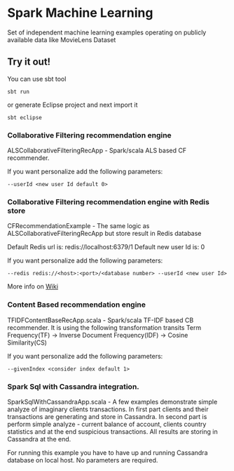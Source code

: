 # Spark Machine Learning
Set of independent machine learning examples operating on publicly available data like MovieLens Dataset

## Try it out!

You can use sbt tool 
```
sbt run
```

or generate Eclipse project and next import it
```
sbt eclipse
```


### Collaborative Filtering recommendation engine
ALSCollaborativeFilteringRecApp - Spark/scala ALS based CF recommender. 

If you want personalize add the following parameters:
```
--userId <new user Id default 0>
```

### Collaborative Filtering recommendation engine with Redis store
CFRecommendationExample - The same logic as ALSCollaborativeFilteringRecApp but store result in Redis database

Default Redis url is: redis://localhost:6379/1 
Default new user Id is: 0

If you want personalize add the following parameters:
```
--redis redis://<host>:<port>/<database number> --userId <new user Id>
``` 

More info on [Wiki](https://github.com/jacekrozwadowski/SparkMachineLearning/wiki)

### Content Based recommendation engine
TFIDFContentBaseRecApp.scala - Spark/scala TF-IDF based CB recommender. It is using the following transformation transits
Term Frequency(TF) -> Inverse Document Frequency(IDF) -> Cosine Similarity(CS)

If you want personalize add the following parameters:
```
--givenIndex <consider index default 1>
```

### Spark Sql with Cassandra integration. 
SparkSqlWithCassandraApp.scala - A few examples demonstrate simple analyze of imaginary clients transactions. In first part clients and their transactions are generating and store in Cassandra. In second part is perform simple analyze - current balance of account, clients country statistics and at the end suspicious transactions. All results are storing in Cassandra at the end.

For running this example you have to have up and running Cassandra database on local host. No parameters are required. 

